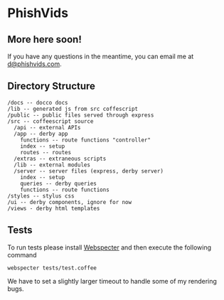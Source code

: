 # PhishVids

## More here soon!
If you have any questions in the meantime, you can email me at d@phishvids.com.

## Directory Structure
	/docs -- docco docs
	/lib -- generated js from src coffescript
	/public -- public files served through express
	/src -- coffeescript source
 	  /api -- external APIs
	  /app -- derby app
	    functions -- route functions "controller"
	    index -- setup
	    routes -- routes
	  /extras -- extraneous scripts
	  /lib -- external modules
	  /server -- server files (express, derby server)
	  	index -- setup
	  	queries -- derby queries
	  	functions -- route functions
	/styles -- stylus css
	/ui -- derby components, ignore for now
	/views - derby html templates

## Tests
To run tests please install [Webspecter](https://github.com/jgonera/webspecter) and then execute the following command

    webspecter tests/test.coffee

We have to set a slightly larger timeout to handle some of my rendering bugs.


